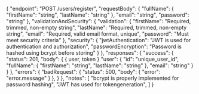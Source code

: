 {
  "endpoint": "POST /users/register",
  "requestBody": {
    "fullName": {
      "firstName": "string", 
      "lastName": "string" 
    },
    "email": "string",
    "password": "string"
  },
  "validationAndSecurity": {
    "validation": {
      "firstName": "Required, trimmed, non-empty string",
      "lastName": "Required, trimmed, non-empty string",
      "email": "Required, valid email format, unique",
      "password": "Must meet security criteria"
    },
    "security": {
      "jwtAuthentication": "JWT is used for authentication and authorization",
      "passwordEncryption": "Password is hashed using bcrypt before storing"
    }
  },
  "responses": {
    "success": {
      "status": 201,
      "body": {
        { user, token }
        "user": {
          "id": "unique_user_id",
          "fullName": {
            "firstName": "string",
            "lastName": "string"
          },
          "email": "string"
        }
      }
    },
    "errors": {
      "badRequest": {
        "status": 500,
        "body": { "error": "error.message" 
        }
      },
    }
  },
  "notes": [
    "bcrypt is properly implemented for password hashing",
    "JWT has used for tokengeneration",
  ]
}
